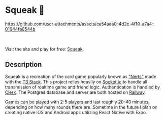 # Squeak 🐁



https://github.com/user-attachments/assets/ca54aaa0-4d2e-4f10-a7a4-01644fa0544b



<br><br>
Visit the site and play for free: [Squeak](https://playsqueak.com/).

## Description

Squeak is a recreation of the card game popularly known as ["Nerts"](https://en.wikipedia.org/wiki/Nerts) made with the [T3 Stack](https://create.t3.gg/). This project relies heavily on [Socket.io](https://socket.io/) to handle all transmission of realtime game and friend logic. Authentication is handled by [Clerk](https://clerk.com/). The Postgres database and server are both hosted on [Railway](https://railway.app/).

Games can be played with 2-5 players and last roughly 20-40 minutes, depending on how many rounds there are. Sometime in the future I plan on creating native iOS and Android apps utilizing React Native with Expo.
